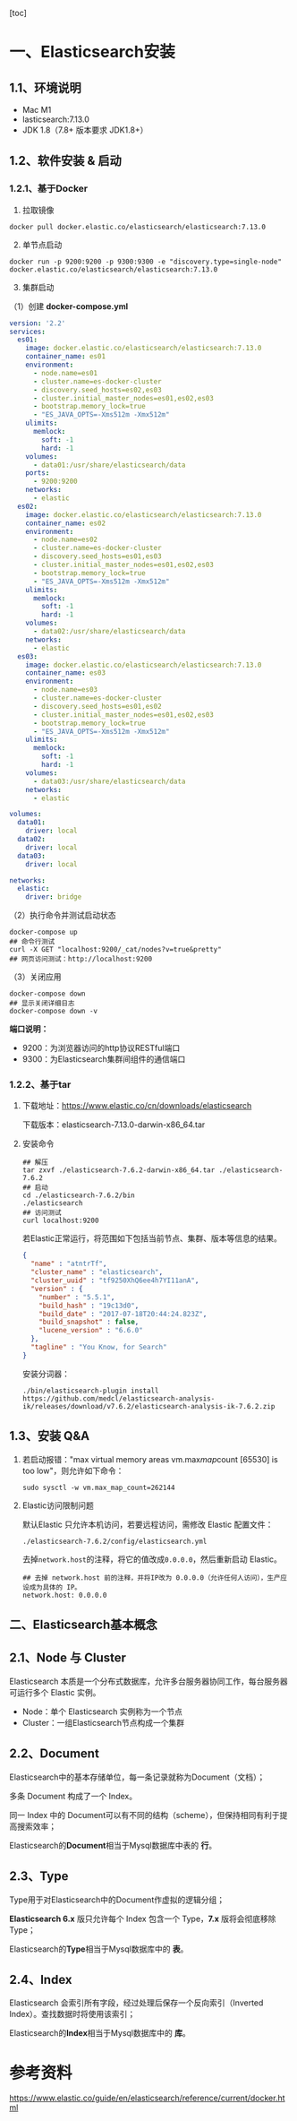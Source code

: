 [toc]

# 一、Elasticsearch安装

## 1.1、环境说明

- Mac M1
- lasticsearch:7.13.0
- JDK 1.8（7.8+ 版本要求 JDK1.8+）

## 1.2、软件安装 & 启动

### 1.2.1、基于Docker

1. 拉取镜像

```shell
docker pull docker.elastic.co/elasticsearch/elasticsearch:7.13.0
```

2. 单节点启动

```
docker run -p 9200:9200 -p 9300:9300 -e "discovery.type=single-node" docker.elastic.co/elasticsearch/elasticsearch:7.13.0
```

3. 集群启动

（1）创建 **docker-compose.yml**

```yaml
version: '2.2'
services:
  es01:
    image: docker.elastic.co/elasticsearch/elasticsearch:7.13.0
    container_name: es01
    environment:
      - node.name=es01
      - cluster.name=es-docker-cluster
      - discovery.seed_hosts=es02,es03
      - cluster.initial_master_nodes=es01,es02,es03
      - bootstrap.memory_lock=true
      - "ES_JAVA_OPTS=-Xms512m -Xmx512m"
    ulimits:
      memlock:
        soft: -1
        hard: -1
    volumes:
      - data01:/usr/share/elasticsearch/data
    ports:
      - 9200:9200
    networks:
      - elastic
  es02:
    image: docker.elastic.co/elasticsearch/elasticsearch:7.13.0
    container_name: es02
    environment:
      - node.name=es02
      - cluster.name=es-docker-cluster
      - discovery.seed_hosts=es01,es03
      - cluster.initial_master_nodes=es01,es02,es03
      - bootstrap.memory_lock=true
      - "ES_JAVA_OPTS=-Xms512m -Xmx512m"
    ulimits:
      memlock:
        soft: -1
        hard: -1
    volumes:
      - data02:/usr/share/elasticsearch/data
    networks:
      - elastic
  es03:
    image: docker.elastic.co/elasticsearch/elasticsearch:7.13.0
    container_name: es03
    environment:
      - node.name=es03
      - cluster.name=es-docker-cluster
      - discovery.seed_hosts=es01,es02
      - cluster.initial_master_nodes=es01,es02,es03
      - bootstrap.memory_lock=true
      - "ES_JAVA_OPTS=-Xms512m -Xmx512m"
    ulimits:
      memlock:
        soft: -1
        hard: -1
    volumes:
      - data03:/usr/share/elasticsearch/data
    networks:
      - elastic

volumes:
  data01:
    driver: local
  data02:
    driver: local
  data03:
    driver: local

networks:
  elastic:
    driver: bridge
```

（2）执行命令并测试启动状态

```shell
docker-compose up
## 命令行测试
curl -X GET "localhost:9200/_cat/nodes?v=true&pretty"
## 网页访问测试：http://localhost:9200
```

（3）关闭应用

```shell
docker-compose down
## 显示关闭详细日志
docker-compose down -v
```

**端口说明：**

- 9200：为浏览器访问的http协议RESTful端口
- 9300：为Elasticsearch集群间组件的通信端口

### 1.2.2、基于tar

1. 下载地址：https://www.elastic.co/cn/downloads/elasticsearch 

   下载版本：elasticsearch-7.13.0-darwin-x86_64.tar

2. 安装命令

   ```shell
   ## 解压
   tar zxvf ./elasticsearch-7.6.2-darwin-x86_64.tar ./elasticsearch-7.6.2
   ## 启动
   cd ./elasticsearch-7.6.2/bin
   ./elasticsearch
   ## 访问测试
   curl localhost:9200
   ```

   若Elastic正常运行，将范围如下包括当前节点、集群、版本等信息的结果。

   ```json
   {
     "name" : "atntrTf",
     "cluster_name" : "elasticsearch",
     "cluster_uuid" : "tf9250XhQ6ee4h7YI11anA",
     "version" : {
       "number" : "5.5.1",
       "build_hash" : "19c13d0",
       "build_date" : "2017-07-18T20:44:24.823Z",
       "build_snapshot" : false,
       "lucene_version" : "6.6.0"
     },
     "tagline" : "You Know, for Search"
   }
   ```

   安装分词器：

   ```shell
   ./bin/elasticsearch-plugin install https://github.com/medcl/elasticsearch-analysis-ik/releases/download/v7.6.2/elasticsearch-analysis-ik-7.6.2.zip
   ```

## 1.3、安装 Q&A

1. 若启动报错："max virtual memory areas vm.max*map*count [65530] is too low"，则允许如下命令：

   ```shell
   sudo sysctl -w vm.max_map_count=262144
   ```

2. Elastic访问限制问题

   默认Elastic 只允许本机访问，若要远程访问，需修改 Elastic 配置文件：

   `./elasticsearch-7.6.2/config/elasticsearch.yml`

   去掉`network.host`的注释，将它的值改成`0.0.0.0`，然后重新启动 Elastic。

   ```shell
   ## 去掉 network.host 前的注释，并将IP改为 0.0.0.0（允许任何人访问），生产应设成为具体的 IP。
   network.host: 0.0.0.0
   ```


## 二、Elasticsearch基本概念

## 2.1、Node 与 Cluster

Elasticsearch 本质是一个分布式数据库，允许多台服务器协同工作，每台服务器可运行多个 Elastic 实例。

- Node：单个 Elasticsearch 实例称为一个节点
- Cluster：一组Elasticsearch节点构成一个集群

## 2.2、Document

Elasticsearch中的基本存储单位，每一条记录就称为Document（文档）；

多条 Document 构成了一个 Index。

同一 Index 中的 Document可以有不同的结构（scheme），但保持相同有利于提高搜索效率；

Elasticsearch的**Document**相当于Mysql数据库中表的 **行**。

## 2.3、Type

Type用于对Elasticsearch中的Document作虚拟的逻辑分组；

**Elasticsearch 6.x** 版只允许每个 Index 包含一个 Type，**7.x** 版将会彻底移除 Type；

Elasticsearch的**Type**相当于Mysql数据库中的 **表**。

## 2.4、Index

Elasticsearch 会索引所有字段，经过处理后保存一个反向索引（Inverted Index）。查找数据时将使用该索引；

Elasticsearch的**Index**相当于Mysql数据库中的 **库**。







# 参考资料

https://www.elastic.co/guide/en/elasticsearch/reference/current/docker.html

